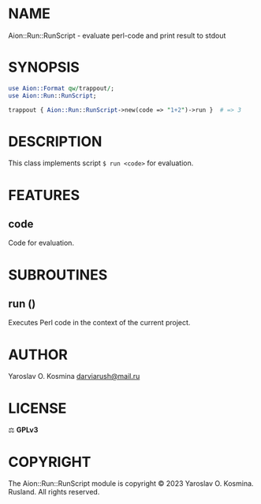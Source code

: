 # NAME

Aion::Run::RunScript - evaluate perl-code and print result to stdout

# SYNOPSIS

```perl
use Aion::Format qw/trappout/;
use Aion::Run::RunScript;

trappout { Aion::Run::RunScript->new(code => "1+2")->run }  # => 3
```

# DESCRIPTION

This class implements script `$ run <code>` for evaluation.

# FEATURES

## code

Code for evaluation.

# SUBROUTINES

## run ()

Executes Perl code in the context of the current project.

# AUTHOR

Yaroslav O. Kosmina <darviarush@mail.ru>

# LICENSE

⚖ **GPLv3**

# COPYRIGHT

The Aion::Run::RunScript module is copyright © 2023 Yaroslav O. Kosmina. Rusland. All rights reserved.
